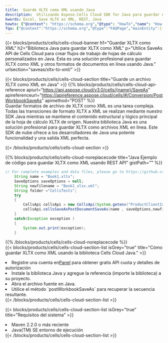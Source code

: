 ```yaml
---
title:  Guarde XLTX como XML usando Java
description:  Utilizando Aspose.Cells Cloud SDK for Java para guardar el archivo en formato XLTX como archivo en formato XML.
kwords: Excel, Save XLTX as XML, REST, Java
howto: {"@context": "https://schema.org","@type": "HowTo","name": "How to save XLTX as XML using the Cells Cloud Java library.","description": "How to save XLTX as XML using the Cells Cloud Java library.","image": {"@type": "ImageObject"},"url": "/java/saveas/xltx-to-xml/","step": [{ "@type": "HowToStep","name": "How to save XLTX as XML using the Cells Cloud Java library. step 1", "image": {"@type": "ImageObject",},"url": "/java/saveas/xltx-to-xml/","text": "Register an account at <a href='https://dashboard.aspose.cloud/'>Dashboard</a> to get free API quota & authorization details",},{ "@type": "HowToStep","name": "How to save XLTX as XML using the Cells Cloud Java library. step 1", "image": {"@type": "ImageObject",},"url": "/java/saveas/xltx-to-xml/","text": "Install Java library and add the reference (import the library) to your project.",},{ "@type": "HowToStep","name": "How to save XLTX as XML using the Cells Cloud Java library. step 1", "image": {"@type": "ImageObject",},"url": "/java/saveas/xltx-to-xml/","text": "Open the source file in Java.",},{ "@type": "HowToStep","name": "How to save XLTX as XML using the Cells Cloud Java library. step 1", "image": {"@type": "ImageObject",},"url": "/java/saveas/xltx-to-xml/","text": "Use the `postWorkbookSaveAs` method to retrieve the resulting stream.",}, ],"supply": {"@type": "HowToSupply","name": "document"},"tool": [{"@type": "HowToTool","name": "IntelliJ IDEA, Visual Studio Code, Eclipse"},{"@type": "HowToTool","name": "Aspose Cells"}],"totalTime": "PT6M"}
fqa: {"@context":"https://schema.org","@type":"FAQPage","mainEntity":[{"@type":"Question","name":"Why save file as other formats file in C# using REST API?","acceptedAnswer":{"@type":"Answer","text":"Documents are encoded in many ways, and some files may be incompatible with the software you use. To open and read such files, just save them as appropriate file formats.<br/><ol><li>Install .NET SDK and add the reference (import the library) to your project.</li><li>Open the source file in C# using REST API.</li><li>Call the PostWorkbookSaveAsRequest() method, passing an output filename with required extension.</li><li>Get the result of save as a separate file.</li></ol>"}},{"@type":"Question","name":"What file formats can I save as with your C# library?","acceptedAnswer":{"@type":"Answer","text":"We support a variety of file formats for conversion using .NET library, including XLSX, Excel, xls , PDF, CSV, HTML, Markdown, XML, PNG, JPG, TIFF, Json, TXT and many more."}},{"@type":"Question","name":"What is the maximum allowed file size for conversion using this .NET library?","acceptedAnswer":{"@type":"Answer","text":"There are no file size limits for format conversions using .NET library."}}]}
---
```

{{< blocks/products/cells/cells-cloud-banner h1="Guardar XLTX como XML" h2="Biblioteca Java para guardar XLTX como XML" p="Utilice SaveAs API de Cells Cloud para crear flujos de trabajo de hojas de cálculo personalizados en Java. Esta es una solución profesional para guardar XLTX como XML y otros formatos de documentos en línea usando Java." urlsection="saveas/xltx-to-xml/" >}}

{{< blocks/products/cells/cells-cloud-section title="Guarde un archivo XLTX como XML en Java" >}}
{{% blocks/products/cells/cells-cloud-api-reference apiurl="https://api.aspose.cloud/v3.0/cells/{name}/SaveAs" apireferenceurl="https://apireference.aspose.cloud/cells/#/Conversion/PostWorkbookSaveAs" apimethod="POST" %}}
<br/>
Guardar formatos de archivo de XLTX como XML es una tarea compleja. Todas las transiciones de formato XLTX a XML se realizan mediante nuestro SDK Java mientras se mantiene el contenido estructural y lógico principal de la hoja de cálculo XLTX de origen. Nuestra biblioteca Java es una solución profesional para guardar XLTX como archivos XML en línea. Este SDK de nube ofrece a los desarrolladores de Java una potente funcionalidad y una salida XML perfecta.

{{< /blocks/products/cells/cells-cloud-section >}}

{{% blocks/products/cells/cells-cloud-noreplacecode title="Java Ejemplo de código para guardar XLTX como XML usando REST API" gistPath="" %}}
  
```java
// For complete examples and data files, please go to https://github.com/aspose-cells-cloud/aspose-cells-cloud-java/
    String name = "Book1.xltx";
    SaveOptions saveOptions = null;
    String newfilename = "Book1_xlsx.xml";
    String folder ="CellsTests";
    try 
    {
        CellsApi cellsApi = new CellsApi(System.getenv("ProductClientId"), System.getenv("ProductClientSecret"));
        cellsApi.cellsSaveAsPostDocumentSaveAs(name , saveOptions,newfilename,false,false,folder,null,null,null,true);                       
    }
    catch(Exception exception )
    {
        System.out.print(exception);
    }
```
  
{{% /blocks/products/cells/cells-cloud-noreplacecode %}}
<br/>
{{< blocks/products/cells/cells-cloud-section-list isGrey="true" title="Cómo guardar XLTX como XML usando la biblioteca Cells Cloud Java." >}}
<li> Registre una cuenta en<a href="https://dashboard.aspose.cloud/">Panel</a> para obtener gratis API cuota y detalles de autorización</li>
<li>Instale la biblioteca Java y agregue la referencia (importe la biblioteca) a su proyecto.</li>
<li>Abra el archivo fuente en Java.</li>
<li>Utilice el método `postWorkbookSaveAs` para recuperar la secuencia resultante.</li>
{{< /blocks/products/cells/cells-cloud-section-list >}}

{{< blocks/products/cells/cells-cloud-section-list isGrey="true" title="Requisitos del sistema" >}}
<li>Maven 2.2.0 o más reciente</li>
<li>Java(TM) SE entorno de ejecución</li>
{{< /blocks/products/cells/cells-cloud-section-list >}}
